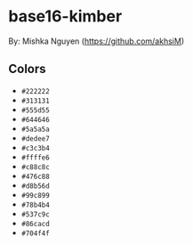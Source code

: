 # base16-kimber

By: Mishka Nguyen (https://github.com/akhsiM)

## Colors

* `#222222`
* `#313131`
* `#555d55`
* `#644646`
* `#5a5a5a`
* `#dedee7`
* `#c3c3b4`
* `#ffffe6`
* `#c88c8c`
* `#476c88`
* `#d8b56d`
* `#99c899`
* `#78b4b4`
* `#537c9c`
* `#86cacd`
* `#704f4f`
